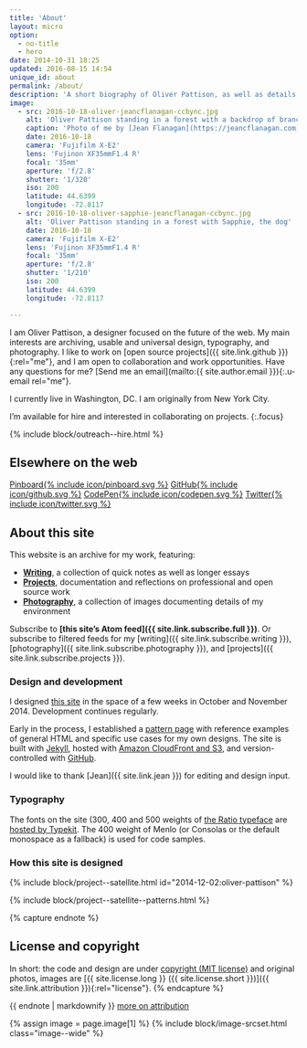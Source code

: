 ```yaml
---
title: 'About'
layout: micro
option:
  - no-title
  - hero
date: 2014-10-31 18:25
updated: 2016-08-15 14:54
unique_id: about
permalink: /about/
description: 'A short biography of Oliver Pattison, as well as details about how this website was made.'
image:
  - src: 2016-10-18-oliver-jeancflanagan-ccbync.jpg
    alt: 'Oliver Pattison standing in a forest with a backdrop of branches and yellow leaves'
    caption: 'Photo of me by [Jean Flanagan](https://jeancflanagan.com), [CC BY-NC](http://creativecommons.org/licenses/by-nc/4.0/)'
    date: 2016-10-18
    camera: 'Fujifilm X-E2'
    lens: 'Fujinon XF35mmF1.4 R'
    focal: '35mm'
    aperture: 'f/2.8'
    shutter: '1/320'
    iso: 200
    latitude: 44.6399
    longitude: -72.8117
  - src: 2016-10-18-oliver-sapphie-jeancflanagan-ccbync.jpg
    alt: 'Oliver Pattison standing in a forest with Sapphie, the dog'
    date: 2016-10-18
    camera: 'Fujifilm X-E2'
    lens: 'Fujinon XF35mmF1.4 R'
    focal: '35mm'
    aperture: 'f/2.8'
    shutter: '1/210'
    iso: 200
    latitude: 44.6399
    longitude: -72.8117

---
```


I am <span class="p-name">Oliver Pattison</span>, a designer focused on the future of the web. My main interests are archiving, usable and universal design, typography, and photography. I like to work on [open source projects]({{ site.link.github }}){:rel="me"}, and I am open to collaboration and work opportunities. Have any questions for me? [Send me an email](mailto:{{ site.author.email }}){:.u-email rel="me"}.

I currently live in Washington, DC. I am originally from New York City.

I’m available for hire and interested in collaborating on projects.
{:.focus}

{% include block/outreach--hire.html %}

<aside class="ancillary">
<h2>Elsewhere on the web</h2>

  <section class="elsewhere--rows">
    <a class="elsewhere-action" href="{{ site.link.pinboard }}">Pinboard{% include icon/pinboard.svg %}</a>
    <a class="elsewhere-action" href="{{ site.link.github }}">GitHub{% include icon/github.svg %}</a>
    <a class="elsewhere-action" href="{{ site.link.codepen }}">CodePen{% include icon/codepen.svg %}</a>
    <a class="elsewhere-action" href="{{ site.link.twitter }}">Twitter{% include icon/twitter.svg %}</a>
  </section>

</aside>

## About this site

This website is an archive for my work, featuring:

- **[Writing](/writing/)**, a collection of quick notes as well as longer essays
- **[Projects](/projects/)**, documentation and reflections on professional and open source work
- **[Photography](/photography/)**, a collection of images documenting details of my environment

Subscribe to **[this site’s Atom feed]({{ site.link.subscribe.full }})**. Or subscribe to filtered feeds for my [writing]({{ site.link.subscribe.writing }}), [photography]({{ site.link.subscribe.photography }}), and [projects]({{ site.link.subscribe.projects }}).

### Design and development

I designed [this site](/2014/12/oliver-pattison/) in the space of a few weeks in October and November 2014. Development continues regularly.

Early in the process, I established a [pattern page](/patterns/) with reference examples of general HTML and specific use cases for my own designs. The site is built with [Jekyll](http://jekyllrb.com), hosted with [Amazon CloudFront and S3](https://aws.amazon.com/cloudfront/), and version-controlled with [GitHub](https://github.com/opattison/olivermakes).

I would like to thank [Jean]({{ site.link.jean }}) for editing and design input.

### Typography

The fonts on the site (300, 400 and 500 weights of [the Ratio typeface](http://cargocollective.com/pstype/Ratio) are [hosted by Typekit](https://typekit.com/colophons/hro5wuc). The 400 weight of Menlo (or Consolas or the default monospace as a fallback) is used for code samples.

### How this site is designed

{% include block/project--satellite.html id="2014-12-02:oliver-pattison" %}

{% include block/project--satellite--patterns.html %}

{% capture endnote %}
## License and copyright

In short: the code and design are under [copyright (MIT license)](/license/#code) and original photos, images are [{{ site.license.long }} ({{ site.license.short }})]({{ site.link.attribution }}){:rel="license"}.
{% endcapture %}

<aside class="ancillary--endnotes">
{{ endnote | markdownify }}
<a class="action" href="/license/">more on attribution</a>
</aside>

{% assign image = page.image[1] %}
{% include block/image-srcset.html class="image--wide" %}
